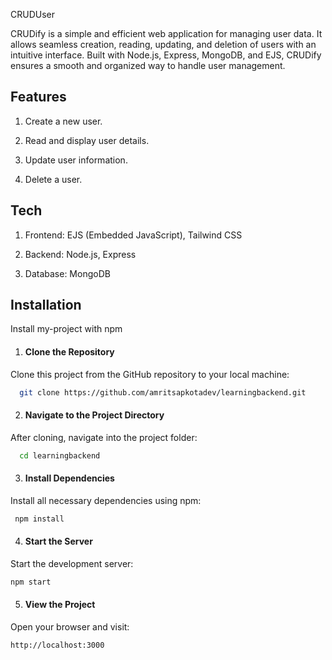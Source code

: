 
CRUDUser

CRUDify is a simple and efficient web application for managing user data. It allows seamless creation, reading, updating, and deletion of users with an intuitive interface. Built with Node.js, Express, MongoDB, and EJS, CRUDify ensures a smooth and organized way to handle user management.








## Features

1) Create a new user.

2) Read and display user details.

3) Update user information.

4) Delete a user.

## Tech
 
1) Frontend: EJS (Embedded JavaScript), Tailwind CSS

2) Backend: Node.js, Express

3) Database: MongoDB
## Installation

Install my-project with npm


1) #### Clone the Repository
Clone this project from the GitHub repository to your local machine:

```bash
  git clone https://github.com/amritsapkotadev/learningbackend.git

```
2) #### Navigate to the Project Directory
After cloning, navigate into the project folder:



```bash
  cd learningbackend
```
3) #### Install Dependencies
Install all necessary dependencies using npm:

```bash
 npm install

```
4) #### Start the Server
Start the development server:


```bash
npm start

```

5) #### View the Project
Open your browser and visit:
```bash
http://localhost:3000

```



    
